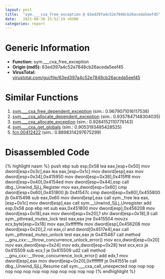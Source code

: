 ```yaml
---
layout: post
title:  "sym.___cxa_free_exception @ 63ed397a4c52e7848cb26aceda5eef45"
date:   2021-08-30 15:52:19 +0300
categories: report
---
```


# Generic Information
- **Function:** sym.\_\_\_cxa\_free\_exception
- **Origin (md5):** 63ed397a4c52e7848cb26aceda5eef45
- **VirusTotal:** [virustotal.com/gui/file/63ed397a4c52e7848cb26aceda5eef45][virustotal_ref]



# Similar Functions

1. [sym.\_\_\_cxa\_free\_dependent\_exception][similar_1_ref] (sim.: 0.9679071016117538)
2. [sym.\_\_\_cxa\_allocate\_dependent\_exception][similar_2_ref] (sim.: 0.9357847148304035)
3. [sym.\_\_\_cxa\_allocate\_exception][similar_3_ref] (sim.: 0.9284152110776143)
4. [sym.\_\_\_cxa\_get\_globals][similar_4_ref] (sim.: 0.9053193485428525)
5. [fcn.00412422][similar_5_ref] (sim.: 0.8898314297675299)


# Disassembled Code

{% highlight nasm %}
push ebp
sub esp,0x58
lea eax,[esp+0x50]
mov dword[esp+0x3c],eax
lea eax,[esp+0x1c]
mov dword[esp],eax
mov dword[esp+0x34],0x415950
mov dword[esp+0x38],0x415ff8
mov dword[esp+0x40],0x4154ed
mov dword[esp+0x44],esp
call dbg._Unwind_SjLj_Register
mov eax,dword[esp+0x60]
cmp dword[esp+0x60],0x451800
jb 0x41547c
cmp dword[esp+0x60],0x455800
jb 0x415498
sub eax,0x60
mov dword[esp],eax
call sym._free
lea eax,[esp+0x1c]
mov dword[esp],eax
call sym.__Unwind_SjLj_Unregister
add esp,0x58
pop ebp
ret 
sub eax,0x451800
mov dword[esp],0x456208
mov dword[esp+0x18],eax
mov dword[esp+0x20],1
shr dword[esp+0x18],9
call sym._pthread_mutex_lock
test eax,eax
jne 0x415504
movzx ecx,byte[esp+0x18]
mov eax,0xfffffffe
mov dword[esp],0x456208
mov dword[esp+0x20],2
rol eax,cl
and dword[0x4517e4],eax
call sym._pthread_mutex_unlock
test eax,eax
je 0x415487
call method __gnu_cxx::__throw_concurrence_unlock_error()
mov ecx,dword[esp+0x20]
mov eax,dword[esp+0x24]
mov edx,dword[esp+0x28]
test ecx,ecx
je 0x415509
sub ecx,1
je 0x415509
ud2 
call method __gnu_cxx::__throw_concurrence_lock_error()
add edx,1
mov dword[esp],eax
mov dword[esp+0x20],0xffffffff
je 0x41551e
call dbg._Unwind_SjLj_Resume
call sym.___cxa_call_unexpected
nop 
nop 
nop 
nop 
nop 
nop 
nop 
nop 
nop 
nop 
nop 
nop 
nop 
{% endhighlight %}


[similar_1_ref]: /report/sym.___cxa_free_dependent_exception@63ed397a4c52e7848cb26aceda5eef45
[similar_2_ref]: /report/sym.___cxa_allocate_dependent_exception@63ed397a4c52e7848cb26aceda5eef45
[similar_3_ref]: /report/sym.___cxa_allocate_exception@63ed397a4c52e7848cb26aceda5eef45
[similar_4_ref]: /report/sym.___cxa_get_globals@63ed397a4c52e7848cb26aceda5eef45
[similar_5_ref]: /report/fcn.00412422@8c10f6a1b7643ed6e914352ded4b58e0
[virustotal_ref]: https://www.virustotal.com/gui/file/63ed397a4c52e7848cb26aceda5eef45